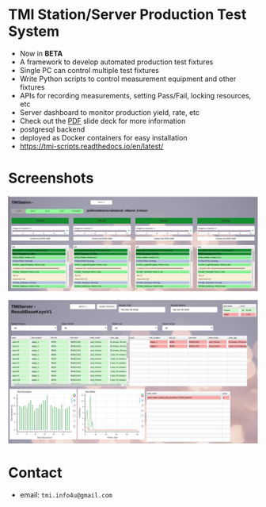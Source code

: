 # TMI Station/Server Production Test System

* Now in **BETA**
* A framework to develop automated production test fixtures
* Single PC can control multiple test fixtures
* Write Python scripts to control measurement equipment and other fixtures
* APIs for recording measurements, setting Pass/Fail, locking resources, etc
* Server dashboard to monitor production yield, rate, etc
* Check out the [PDF](https://github.com/mgagcode/tmi_scripts/blob/master/TMISystem_Overview_08.pdf) slide deck for more information
* postgresql backend
* deployed as Docker containers for easy installation
* https://tmi-scripts.readthedocs.io/en/latest/

# Screenshots
![TMIStation_1](app/test_view_4.png)

![TMIStation_1](app/tmiserver_1.png)

    
# Contact
* email: `tmi.info4u@gmail.com`
